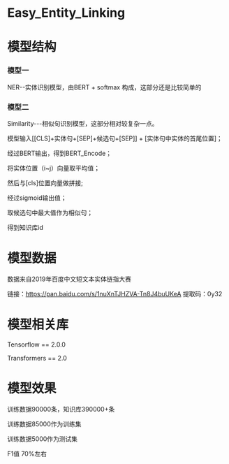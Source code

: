 # Easy_Entity_Linking
# 模型结构

### 模型一

NER--实体识别模型，由BERT + softmax 构成，这部分还是比较简单的

### 模型二

Similarity---相似句识别模型，这部分相对较复杂一点。

模型输入[[CLS]+实体句+[SEP]+候选句+[SEP]] + [实体句中实体的首尾位置]；

经过BERT输出，得到BERT_Encode；

将实体位置（i~j）向量取平均值；

然后与[cls]位置向量做拼接;

经过sigmoid输出值；

取候选句中最大值作为相似句；

得到知识库id



# 模型数据

数据来自2019年百度中文短文本实体链指大赛

链接：https://pan.baidu.com/s/1nuXnTJHZVA-Tn8J4buUKeA 
提取码：0y32 



# 模型相关库

Tensorflow == 2.0.0

Transformers == 2.0



# 模型效果

训练数据90000条，知识库390000+条

训练数据85000作为训练集

训练数据5000作为测试集

F1值 70%左右



